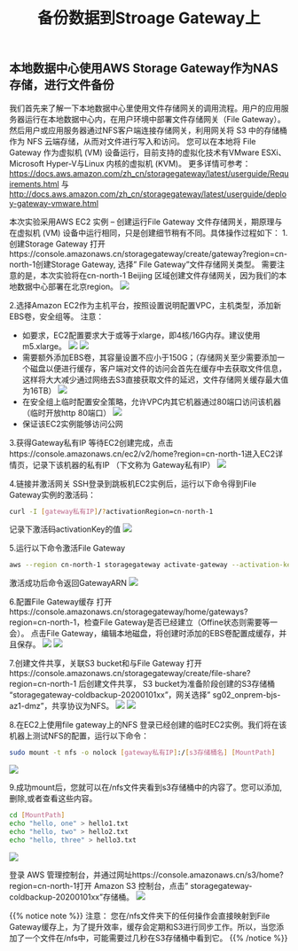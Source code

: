 ﻿---
title: "备份数据到Stroage Gateway上"
chapter: false
weight: 32
---

## 本地数据中心使用AWS Storage Gateway作为NAS存储，进行文件备份

我们首先来了解一下本地数据中心里使用文件存储网关的调用流程。用户的应用服务器运行在本地数据中心内，在用户环境中部署文件存储网关（File Gateway）。
然后用户或应用服务器通过NFS客户端连接存储网关，利用网关将 S3 中的存储桶作为 NFS 云端存储，从而对文件进行写入和访问。
您可以在本地将 File Gateway 作为虚拟机 (VM) 设备运行，目前支持的虚拟化技术有VMware ESXi、Microsoft Hyper-V与Linux 内核的虚拟机 (KVM)。
更多详情可参考：https://docs.aws.amazon.com/zh_cn/storagegateway/latest/userguide/Requirements.html 与 http://docs.aws.amazon.com/zh_cn/storagegateway/latest/userguide/deploy-gateway-vmware.html

本次实验采用AWS EC2 实例 – 创建运行File Gateway 文件存储网关，期原理与在虚拟机 (VM) 设备中运行相同，只是创建细节稍有不同。具体操作过程如下：
1.创建Storage Gateway
打开https://console.amazonaws.cn/storagegateway/create/gateway?region=cn-north-1创建Storage Gateway, 选择” File Gateway”文件存储网关类型。
需要注意的是，本次实验将在cn-north-1 Beijing 区域创建文件存储网关，因为我们的本地数据中心部署在北京region。
![](/images/SetupStorageGW/createStorageGW.png)

2.选择Amazon EC2作为主机平台，按照设置说明配置VPC，主机类型，添加新EBS卷，安全组等。
注意：
* 如要求，EC2配置要求大于或等于xlarge，即4核/16G内存。建议使用m5.xlarge。
![](/images/SetupStorageGW/createStorageGW-EC2.png)
![](/images/SetupStorageGW/createStorageGW-EC2Type.png)
* 需要额外添加EBS卷，其容量设置不应小于150G；（存储网关至少需要添加一个磁盘以便进行缓存，客户端对文件的访问会首先在缓存中去获取文件信息，这样将大大减少通过网络去S3直接获取文件的延迟，文件存储网关缓存最大值为16TB）
![](/images/SetupStorageGW/createStorageGW-EBS.png)
* 在安全组上临时配置安全策略，允许VPC内其它机器通过80端口访问该机器（临时开放http 80端口）
![](/images/SetupStorageGW/createStorageGW-SG.png)
* 保证该EC2实例能够访问公网

3.获得Gateway私有IP
等待EC2创建完成，点击https://console.amazonaws.cn/ec2/v2/home?region=cn-north-1进入EC2详情页，记录下该机器的私有IP （下文称为 Gateway私有IP）
![](/images/SetupStorageGW/createStorageGW-IP.png)

4.链接并激活网关
SSH登录到跳板机EC2实例后，运行以下命令得到File Gateway实例的激活码：
```bash
curl -I [gateway私有IP]/?activationRegion=cn-north-1
```
记录下激活码activationKey的值
![](/images/SetupStorageGW/activateStorageGW.png)

5.运行以下命令激活File Gateway
```bash
aws --region cn-north-1 storagegateway activate-gateway --activation-key [activationKey] --gateway-type FILE_S3 --gateway-name [gateway name] --gateway-timezone GMT+8:00 --gateway-region cn-north-1
```
激活成功后命令返回GatewayARN
![](/images/SetupStorageGW/gatewayARN.png)

6.配置File Gateway缓存
打开https://console.amazonaws.cn/storagegateway/home/gateways?region=cn-north-1，检查File Gateway是否已经建立（Offine状态则需要等一会）。
点击File Gateway，编辑本地磁盘，将创建时添加的EBS卷配置成缓存，并且保存。
![](/images/SetupStorageGW/gatewayCache1.png)
![](/images/SetupStorageGW/gatewayCache2.png)

7.创建文件共享，关联S3 bucket和与File Gateway
打开https://console.amazonaws.cn/storagegateway/create/file-share?region=cn-north-1 后创建文件共享， S3 bucket为准备阶段创建的S3存储桶 “storagegateway-coldbackup-20200101xx”，网关选择” sg02_onprem-bjs-az1-dmz”，共享协议为NFS。
![](/images/SetupStorageGW/S3AndGateway1.png)
![](/images/SetupStorageGW/S3AndGateway2.png)

8.在EC2上使用file gateway上的NFS
登录已经创建的临时EC2实例。我们将在该机器上测试NFS的配置，运行以下命令：
```bash
sudo mount -t nfs -o nolock [gateway私有IP]:/[s3存储桶名] [MountPath]
```
![](/images/SetupStorageGW/mountFS.png)

9.成功mount后，您就可以在/nfs文件夹看到s3存储桶中的内容了。您可以添加,删除,或者查看这些内容。
```bash
cd [MountPath]
echo "hello, one" > hello1.txt 
echo "hello, two" > hello2.txt
echo "hello, three" > hello3.txt
```
![](/images/SetupStorageGW/backupFileToGW.png)

登录 AWS 管理控制台，并通过网址https://console.amazonaws.cn/s3/home?region=cn-north-1打开 Amazon S3 控制台，点击” storagegateway-coldbackup-20200101xx”存储桶。
![](/images/SetupStorageGW/verifyBackup.png)

{{% notice note %}}
注意： 您在/nfs文件夹下的任何操作会直接映射到File Gateway缓存上，为了提升效率，缓存会定期和S3进行同步工作。所以，当您添加了一个文件在/nfs中，可能需要过几秒在S3存储桶中看到它。
{{% /notice  %}}
